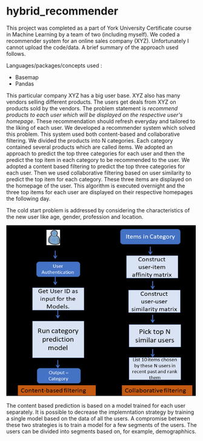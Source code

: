 # hybrid_recommender

This project was completed as a part of York University Certificate course in Machine Learning by a team of two (including myself). We coded a recommender system for an online sales company (XYZ). Unfortunately I cannot upload the code/data. A brief summary of the approach used follows.

Languages/packages/concepts used :

* Basemap
* Pandas

This particular company XYZ has a big user base. XYZ also has many vendors selling different products. The users get deals from XYZ on products sold by the vendors. The problem statement is *recommend products to each user which will be displayed on the respective user's homepage*. These recommendation should refresh everyday and tailored to the liking of each user. We developed a recommender system which solved this problem. This system used both
content-based and collaborative filtering. We divided the products into N categories. Each category contained several products which are called items.
We adopted an approach to predict the top three categories for each user and then the predict the top item in each category to be recommended to the user. We adopted a content based filtering to predict the top three categories for each user. Then we used collaborative filtering based on user similarity to predict the top item for each category. These three items are displayed on the homepage of the user. This algorithm is executed overnight and the three top items for each user are  displayed on their respective homepages the following day.

The cold start problem is addressed by considering the characteristics of the new user like age, gender, profession and location.

<p align="left">
<img width="500" height="450" src="images/model_schematic_crop.png">
</p>

The content based prediction is based on a model trained for each user separately. It is possible to decrease the implemntation strategy by training a single model based on the data of all the users. A compromise between these two strategies is to train a model for a few segments of the users. The users can be divided into segments based on, for example, demographhics.

